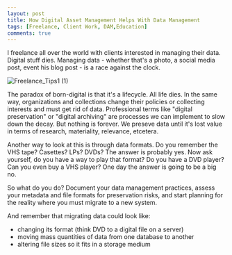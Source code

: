 ```yaml
---
layout: post
title: How Digital Asset Management Helps With Data Management 
tags: [Freelance, Client Work, DAM,Education]
comments: true
---
```

I freelance all over the world with clients interested in managing their data. Digital stuff dies. Managing data - whether that's a photo, a social media post, event his blog post - is a race against the clock. 

![Freelance_Tips1 (1)](https://github.com/user-attachments/assets/27687cd1-d637-4799-9e68-bf7d137567f4)

The paradox of born-digital is that it's a lifecycle. All life dies. In the same way, organizations and collections change their policies or collecting interests and must get rid of data. Professional terms like "digital preservation" or "digital archiving" are processes we can implement to slow down the decay. But nothing is forever. We preseve data until it's lost value in terms of research, materiality, relevance, etcetera. 

Another way to look at this is through data formats. Do you remember the VHS tape? Casettes? LPs? DVDs? The answer is probably yes. Now ask yourself, do you have a way to play that format? Do you have a DVD player? Can you even buy a VHS player? One day the answer is going to be a big no. 

So what do you do? Document your data management practices, assess your metadata and file formats for preservation risks, and start planning for the reality where you must migrate to a new system.

And remember that migrating data could look like:
- changing its format (think DVD to a digital file on a server)
- moving mass quantities of data from one database to another
- altering file sizes so it fits in a storage medium
